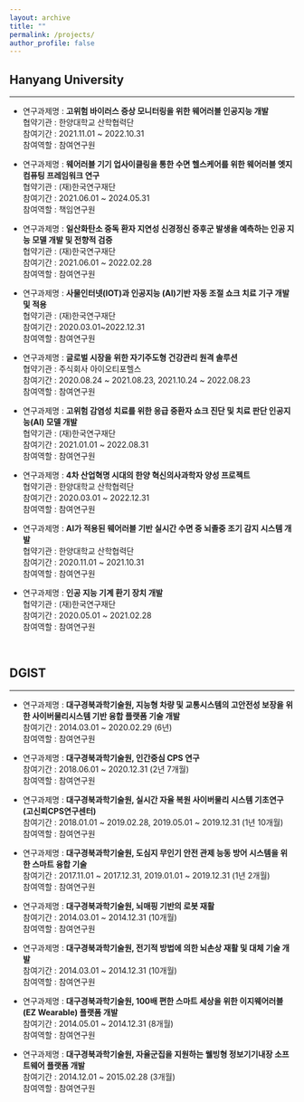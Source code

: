 ```yaml
---
layout: archive
title: ""
permalink: /projects/
author_profile: false
---
```




## Hanyang University
***
* 연구과제명 : **고위험 바이러스 증상 모니터링을 위한 웨어러블 인공지능 개발**<br>
협약기관 : 한양대학교 산학협력단 <br>
참여기간 : 2021.11.01 ~ 2022.10.31 <br>
참여역할 : 참여연구원

* 연구과제명 : **웨어러블 기기 업사이클링을 통한 수면 헬스케어를 위한 웨어러블 엣지 컴퓨팅 프레임워크 연구**<br>
협약기관 : (재)한국연구재단 <br>
참여기간 : 2021.06.01 ~ 2024.05.31 <br>
참여역할 : 책임연구원

* 연구과제명 : **일산화탄소 중독 환자 지연성 신경정신 증후군 발생을 예측하는 인공 지능 모델 개발 및 전향적 검증**<br>
협약기관 : (재)한국연구재단 <br>
참여기간 : 2021.06.01 ~ 2022.02.28 <br>
참여역할 : 참여연구원

* 연구과제명 : **사물인터넷(IOT)과 인공지능 (AI)기반 자동 조절 쇼크 치료 기구 개발 및 적용**<br>
협약기관 : (재)한국연구재단 <br>
참여기간 : 2020.03.01~2022.12.31 <br>
참여역할 : 참여연구원

* 연구과제명 : **글로벌 시장을 위한 자기주도형 건강관리 원격 솔루션**<br>
협약기관 : 주식회사 아이오티포헬스 <br>
참여기간 : 2020.08.24 ~ 2021.08.23, 2021.10.24 ~ 2022.08.23 <br>
참여역할 : 참여연구원

* 연구과제명 : **고위험 감염성 치료를 위한 응급 중환자 쇼크 진단 및 치료 판단 인공지능(AI) 모델 개발**<br>
협약기관 : (재)한국연구재단 <br>
참여기간 : 2021.01.01 ~ 2022.08.31 <br>
참여역할 : 참여연구원

* 연구과제명 : **4차 산업혁명 시대의 한양 혁신의사과학자 양성 프로젝트**<br>
협약기관 : 한양대학교 산학협력단 <br>
참여기간 : 2020.03.01 ~ 2022.12.31  <br>
참여역할 : 참여연구원

* 연구과제명 : **AI가 적용된 웨어러블 기반 실시간 수면 중 뇌졸중 조기 감지 시스템 개발**<br>
협약기관 : 한양대학교 산학협력단 <br>
참여기간 : 2020.11.01 ~ 2021.10.31 <br>
참여역할 : 참여연구원

* 연구과제명 : **인공 지능 기계 환기 장치 개발**<br>
협약기관 : (재)한국연구재단 <br>
참여기간 : 2020.05.01 ~ 2021.02.28 <br>
참여역할 : 참여연구원


&nbsp;


## DGIST
***

* 연구과제명 : **대구경북과학기술원, 지능형 차량 및 교통시스템의 고안전성 보장을 위한 사이버물리시스템 기반 융합 플랫폼 기술 개발**<br>
참여기간 : 2014.03.01 ~ 2020.02.29 (6년) <br>
참여역할 : 참여연구원

* 연구과제명 : **대구경북과학기술원, 인간중심 CPS 연구**<br>
참여기간 : 2018.06.01 ~ 2020.12.31 (2년 7개월) <br>
참여역할 : 참여연구원

* 연구과제명 : **대구경북과학기술원, 실시간 자율 복원 사이버물리 시스템 기초연구 (고신뢰CPS연구센터)**<br>
참여기간 : 2018.01.01 ~ 2019.02.28, 2019.05.01 ~ 2019.12.31 (1년 10개월) <br>
참여역할 : 참여연구원

* 연구과제명 : **대구경북과학기술원, 도심지 무인기 안전 관제 능동 방어 시스템을 위한 스마트 융합 기술**<br>
참여기간 : 2017.11.01 ~ 2017.12.31, 2019.01.01 ~ 2019.12.31 (1년 2개월) <br>
참여역할 : 참여연구원

* 연구과제명 : **대구경북과학기술원, 뇌매핑 기반의 로봇 재활**<br>
참여기간 : 2014.03.01 ~ 2014.12.31 (10개월) <br>
참여역할 : 참여연구원

* 연구과제명 : **대구경북과학기술원, 전기적 방법에 의한 뇌손상 재활 및 대체 기술 개발**<br>
참여기간 : 2014.03.01 ~ 2014.12.31 (10개월) <br>
참여역할 : 참여연구원

* 연구과제명 : **대구경북과학기술원, 100배 편한 스마트 세상을 위한 이지웨어러블(EZ Wearable) 플랫폼 개발**<br>
참여기간 : 2014.05.01 ~ 2014.12.31 (8개월) <br>
참여역할 : 참여연구원

* 연구과제명 : **대구경북과학기술원, 자율군집을 지원하는 웰빙형 정보기기내장 소프트웨어 플랫폼 개발**<br>
참여기간 : 2014.12.01 ~ 2015.02.28 (3개월) <br>
참여역할 : 참여연구원
